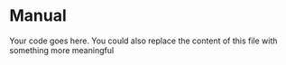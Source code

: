 # Manual

Your code goes here. You could also replace the content of this file with something more meaningful

